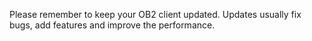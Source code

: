 Please remember to keep your OB2 client updated. Updates usually fix bugs, add features and improve the performance.